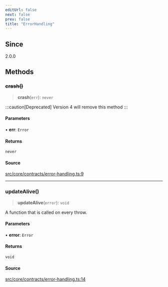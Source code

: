 ```yaml
---
editUrl: false
next: false
prev: false
title: "ErrorHandling"
---
```


## Since

2.0.0

## Methods

### ~~crash()~~

> **crash**(`err`): `never`

:::caution[Deprecated]
Version 4 will remove this method
:::

#### Parameters

• **err**: `Error`

#### Returns

`never`

#### Source

[src/core/contracts/error-handling.ts:9](https://github.com/sern-handler/handler/blob/a19edaf8838dcf088d3947f4a6aa6213d8f5bb9e/src/core/contracts/error-handling.ts#L9)

***

### updateAlive()

> **updateAlive**(`error`): `void`

A function that is called on every throw.

#### Parameters

• **error**: `Error`

#### Returns

`void`

#### Source

[src/core/contracts/error-handling.ts:14](https://github.com/sern-handler/handler/blob/a19edaf8838dcf088d3947f4a6aa6213d8f5bb9e/src/core/contracts/error-handling.ts#L14)
